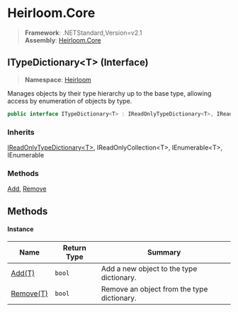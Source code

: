 # Heirloom.Core

> **Framework**: .NETStandard,Version=v2.1  
> **Assembly**: [Heirloom.Core][0]

## ITypeDictionary\<T> (Interface)

> **Namespace**: [Heirloom][0]

Manages objects by their type hierarchy up to the base type, allowing access by enumeration of objects by type.

```cs
public interface ITypeDictionary<T> : IReadOnlyTypeDictionary<T>, IReadOnlyCollection<T>, IEnumerable<T>, IEnumerable
```

### Inherits

[IReadOnlyTypeDictionary\<T>][1], IReadOnlyCollection\<T>, IEnumerable\<T>, IEnumerable

### Methods

[Add][2], [Remove][3]

## Methods

#### Instance

| Name           | Return Type | Summary                                    |
|----------------|-------------|--------------------------------------------|
| [Add(T)][2]    | `bool`      | Add a new object to the type dictionary.   |
| [Remove(T)][3] | `bool`      | Remove an object from the type dictionary. |

[0]: ../../Heirloom.Core.md
[1]: IReadOnlyTypeDictionary[T].md
[2]: ITypeDictionary[T]/Add.md
[3]: ITypeDictionary[T]/Remove.md
